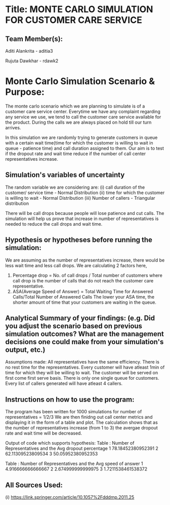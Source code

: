 # Title: MONTE CARLO SIMULATION FOR CUSTOMER CARE SERVICE

## Team Member(s):
Aditi Alankrita - aditia3

Rujuta Dawkhar - rdawk2

# Monte Carlo Simulation Scenario & Purpose:
The monte carlo scenario which we are planning to simulate is of a customer care service center. Everytime we have any complaint regarding any service we use, we tend to call the customer care service available for the product. During the calls we are always placed on hold till our turn arrives. 

In this simulation we are randomly trying to generate customers in queue with a certain wait time(time for which the customer is willing to wait in queue - patience time) and call duration assigned  to them. Our aim is to test if the dropout rate and wait time reduce if the number of call center representatives increase.

## Simulation's variables of uncertainty
The random variable we are considering are:
(i) call duration of the customer/ service time - Normal Distribution
(ii) time for which the customer is willing to wait - Normal Distribution
(iii) Number of callers - Triangular distribution

There will be call drops because people will lose patience and cut calls.
The simulation will help us prove that increase in number of representatives is needed to reduce the call drops and wait time.

## Hypothesis or hypotheses before running the simulation:
We are assuming as the number of representatives increase, there would be less wait time and less call drops.
We are calculating 2 factors here,
1. Percentage drop = No. of call drops / Total number of customers
   where call drop is the number of calls that do not reach the customer care representative.
2. ASA(Average Speed of Answer) = Total Waiting Time for Answered Calls/Total Number of Answered Calls
   The lower your ASA time, the shorter amount of time that your customers are waiting in the queue.

## Analytical Summary of your findings: (e.g. Did you adjust the scenario based on previous simulation outcomes?  What are the management decisions one could make from your simulation's output, etc.)

Assumptions made:
All representatives have the same efficiency.
There is no rest time for the representatives.
Every customer will have atleast 1min of time for which they will be willing to wait.
The customer will be served on first come first serve basis.
There is only one single queue for customers.
Every list of callers generated will have atleast 4 callers.

## Instructions on how to use the program:
The program has been written for 1000 simulations for number of representatives = 1/2/3
We are then finidng out call center metrics and displaying it in the form of a table and plot.
The calculation shows that as the number of representatives increase (from 1 to 3) the avergae dropout rate and wait time will be decreased.

Output of code which supports hypothesis:
Table : Number of Representatives and the Avg dropout percentage
1 	78.18452380952391
2	  62.11309523809534
3	  50.05952380952353

Table : Number of Representatives and the Avg speed of answer 
1	  4.916666666666667
2	  2.674999999999975
3	  1.7211538461538372


## All Sources Used:

(i) https://link.springer.com/article/10.1057%2Fdddmp.2011.25


